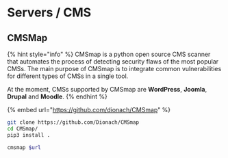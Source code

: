 # Servers / CMS

## CMSMap

{% hint style="info" %}
CMSmap is a python open source CMS scanner that automates the process of detecting security flaws of the most popular CMSs. The main purpose of CMSmap is to integrate common vulnerabilities for different types of CMSs in a single tool.

At the moment, CMSs supported by CMSmap are **WordPress**, **Joomla**, **Drupal** and **Moodle**.
{% endhint %}

{% embed url="https://github.com/dionach/CMSmap" %}

```bash
git clone https://github.com/Dionach/CMSmap
cd CMSmap/
pip3 install .

cmsmap $url
```
